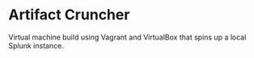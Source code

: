 # Artifact Cruncher
Virtual machine build using Vagrant and VirtualBox that spins up a local Splunk instance.
